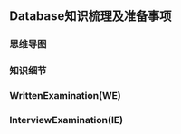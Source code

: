 ## Database知识梳理及准备事项

### 思维导图

### 知识细节

### WrittenExamination(WE)

### InterviewExamination(IE)

